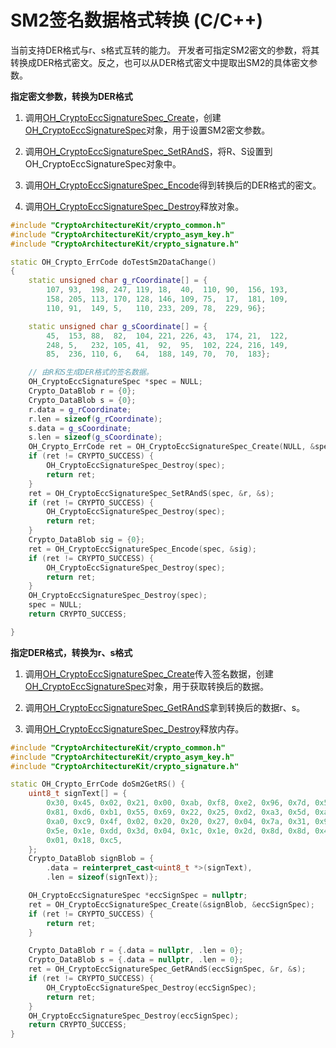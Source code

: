 # SM2签名数据格式转换 (C/C++)

当前支持DER格式与r、s格式互转的能力。
开发者可指定SM2密文的参数，将其转换成DER格式密文。反之，也可以从DER格式密文中提取出SM2的具体密文参数。

**指定密文参数，转换为DER格式**
1. 调用[OH_CryptoEccSignatureSpec_Create](../../reference/apis-crypto-architecture-kit/capi-crypto-signature-h.md#oh_cryptoeccsignaturespec_create)，创建[OH_CryptoEccSignatureSpec](../../reference/apis-crypto-architecture-kit/capi-oh-cryptoeccsignaturespec.md)对象，用于设置SM2密文参数。

2. 调用[OH_CryptoEccSignatureSpec_SetRAndS](../../reference/apis-crypto-architecture-kit/capi-crypto-signature-h.md#oh_cryptoeccsignaturespec_setrands)，将R、S设置到OH_CryptoEccSignatureSpec对象中。

3. 调用[OH_CryptoEccSignatureSpec_Encode](../../reference/apis-crypto-architecture-kit/capi-crypto-signature-h.md#oh_cryptoeccsignaturespec_encode)得到转换后的DER格式的密文。

4. 调用[OH_CryptoEccSignatureSpec_Destroy](../../reference/apis-crypto-architecture-kit/capi-crypto-signature-h.md#oh_cryptoeccsignaturespec_destroy)释放对象。

```c++
#include "CryptoArchitectureKit/crypto_common.h"
#include "CryptoArchitectureKit/crypto_asym_key.h"
#include "CryptoArchitectureKit/crypto_signature.h"

static OH_Crypto_ErrCode doTestSm2DataChange()
{
    static unsigned char g_rCoordinate[] = {
        107, 93,  198, 247, 119, 18,  40,  110, 90,  156, 193,
        158, 205, 113, 170, 128, 146, 109, 75,  17,  181, 109,
        110, 91,  149, 5,   110, 233, 209, 78,  229, 96};

    static unsigned char g_sCoordinate[] = {
        45,  153, 88,  82,  104, 221, 226, 43,  174, 21,  122,
        248, 5,   232, 105, 41,  92,  95,  102, 224, 216, 149,
        85,  236, 110, 6,   64,  188, 149, 70,  70,  183};

    // 由R和S生成DER格式的签名数据。
    OH_CryptoEccSignatureSpec *spec = NULL;
    Crypto_DataBlob r = {0};
    Crypto_DataBlob s = {0};
    r.data = g_rCoordinate;
    r.len = sizeof(g_rCoordinate);
    s.data = g_sCoordinate;
    s.len = sizeof(g_sCoordinate);
    OH_Crypto_ErrCode ret = OH_CryptoEccSignatureSpec_Create(NULL, &spec);
    if (ret != CRYPTO_SUCCESS) {
        OH_CryptoEccSignatureSpec_Destroy(spec);
        return ret;
    }
    ret = OH_CryptoEccSignatureSpec_SetRAndS(spec, &r, &s);
    if (ret != CRYPTO_SUCCESS) {
        OH_CryptoEccSignatureSpec_Destroy(spec);
        return ret;
    }
    Crypto_DataBlob sig = {0};
    ret = OH_CryptoEccSignatureSpec_Encode(spec, &sig);
    if (ret != CRYPTO_SUCCESS) {
        OH_CryptoEccSignatureSpec_Destroy(spec);
        return ret;
    }
    OH_CryptoEccSignatureSpec_Destroy(spec);
    spec = NULL;
    return CRYPTO_SUCCESS;

}
```

**指定DER格式，转换为r、s格式**

1. 调用[OH_CryptoEccSignatureSpec_Create](../../reference/apis-crypto-architecture-kit/capi-crypto-signature-h.md#oh_cryptoeccsignaturespec_create)传入签名数据，创建[OH_CryptoEccSignatureSpec](../../reference/apis-crypto-architecture-kit/capi-oh-cryptoeccsignaturespec.md)对象，用于获取转换后的数据。

2. 调用[OH_CryptoEccSignatureSpec_GetRAndS](../../reference/apis-crypto-architecture-kit/capi-crypto-signature-h.md#oh_cryptoeccsignaturespec_getrands)拿到转换后的数据r、s。

3. 调用[OH_CryptoEccSignatureSpec_Destroy](../../reference/apis-crypto-architecture-kit/capi-crypto-signature-h.md#oh_cryptoeccsignaturespec_destroy)释放内存。

```c++
#include "CryptoArchitectureKit/crypto_common.h"
#include "CryptoArchitectureKit/crypto_asym_key.h"
#include "CryptoArchitectureKit/crypto_signature.h"

static OH_Crypto_ErrCode doSm2GetRS() {
    uint8_t signText[] = {
        0x30, 0x45, 0x02, 0x21, 0x00, 0xab, 0xf8, 0xe2, 0x96, 0x7d, 0x5b, 0x28, 0xfb, 0x9a, 0xbd, 0x05, 0xa6,
        0x81, 0xd6, 0xb1, 0x55, 0x69, 0x22, 0x25, 0xd2, 0xa3, 0x5d, 0xa8, 0xc0, 0x96, 0xe0, 0x1d, 0x38, 0x74,
        0xa0, 0xc9, 0x4f, 0x02, 0x20, 0x20, 0x27, 0x04, 0x7a, 0x31, 0x94, 0xe7, 0x32, 0x61, 0xc3, 0x55, 0xa6,
        0x5e, 0x1e, 0xdd, 0x3d, 0x04, 0x1c, 0x1e, 0x2d, 0x8d, 0x8d, 0x45, 0xca, 0xd9, 0x40, 0xe8, 0x97, 0xcd,
        0x01, 0x18, 0xc5,
    };
    Crypto_DataBlob signBlob = {
        .data = reinterpret_cast<uint8_t *>(signText),
        .len = sizeof(signText)};

    OH_CryptoEccSignatureSpec *eccSignSpec = nullptr;
    ret = OH_CryptoEccSignatureSpec_Create(&signBlob, &eccSignSpec);
    if (ret != CRYPTO_SUCCESS) {
        return ret;
    }

    Crypto_DataBlob r = {.data = nullptr, .len = 0};
    Crypto_DataBlob s = {.data = nullptr, .len = 0};
    ret = OH_CryptoEccSignatureSpec_GetRAndS(eccSignSpec, &r, &s);
    if (ret != CRYPTO_SUCCESS) {
        OH_CryptoEccSignatureSpec_Destroy(eccSignSpec);
        return ret;
    }
    OH_CryptoEccSignatureSpec_Destroy(eccSignSpec);
    return CRYPTO_SUCCESS;
}
```
